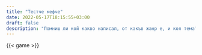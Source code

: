 ```yaml
---
title: "Тестче кефче"
date: 2022-05-17T18:15:55+03:00
draft: false
description: "Помниш ли кой какво написал, от какъв жанр е, и коя тема?"
---
```


{{< game >}}